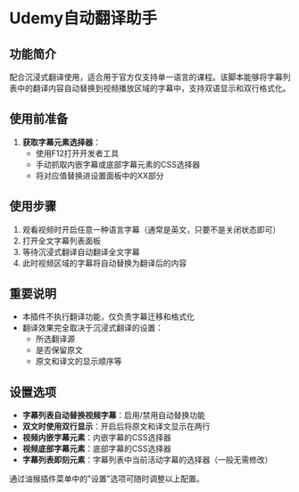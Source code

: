 # Udemy自动翻译助手

## 功能简介

配合沉浸式翻译使用，适合用于官方仅支持单一语言的课程。该脚本能够将字幕列表中的翻译内容自动替换到视频播放区域的字幕中，支持双语显示和双行格式化。

## 使用前准备

1. **获取字幕元素选择器**：
   * 使用F12打开开发者工具
   * 手动抓取内嵌字幕或底部字幕元素的CSS选择器
   * 将对应值替换进设置面板中的XX部分

## 使用步骤

1. 观看视频时开启任意一种语言字幕（通常是英文，只要不是关闭状态即可）
2. 打开全文字幕列表面板
3. 等待沉浸式翻译自动翻译全文字幕
4. 此时视频区域的字幕将自动替换为翻译后的内容

## 重要说明

* 本插件不执行翻译功能，仅负责字幕迁移和格式化
* 翻译效果完全取决于沉浸式翻译的设置：
  * 所选翻译源
  * 是否保留原文
  * 原文和译文的显示顺序等

## 设置选项

* **字幕列表自动替换视频字幕**：启用/禁用自动替换功能
* **双文时使用双行显示**：开启后将原文和译文显示在两行
* **视频内嵌字幕元素**：内嵌字幕的CSS选择器
* **视频底部字幕元素**：底部字幕的CSS选择器
* **字幕列表即刻元素**：字幕列表中当前活动字幕的选择器（一般无需修改）

通过油猴插件菜单中的"设置"选项可随时调整以上配置。
